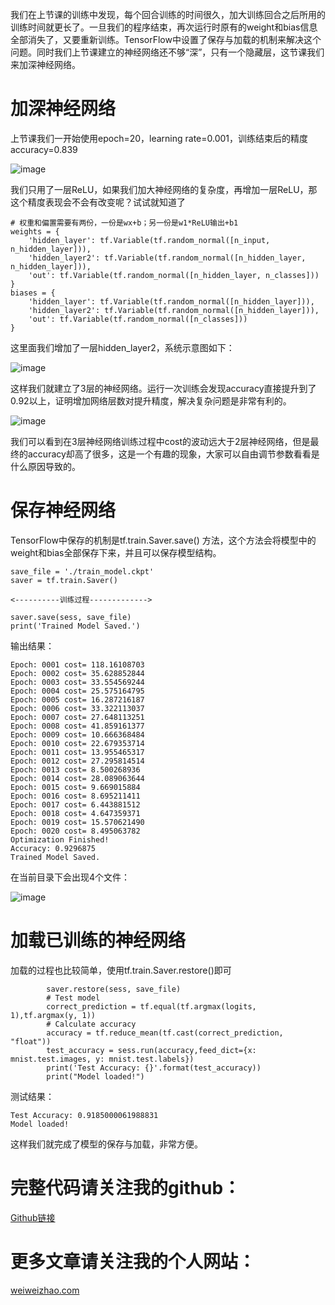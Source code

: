 我们在上节课的训练中发现，每个回合训练的时间很久，加大训练回合之后所用的训练时间就更长了。一旦我们的程序结束，再次运行时原有的weight和bias信息全部消失了，又要重新训练。TensorFlow中设置了保存与加载的机制来解决这个问题。同时我们上节课建立的神经网络还不够“深”，只有一个隐藏层，这节课我们来加深神经网络。

# 加深神经网络
上节课我们一开始使用epoch=20，learning rate=0.001，训练结束后的精度accuracy=0.839

![image](https://raw.githubusercontent.com/vvchenvv/Self_Driving_Tutorial/master/Class1/4-02_Save_and_restore_tensorflow_models/2%E5%B1%82%E7%BD%91%E7%BB%9C%E6%B5%8B%E8%AF%95%E7%BB%93%E6%9E%9C.png)

我们只用了一层ReLU，如果我们加大神经网络的复杂度，再增加一层ReLU，那这个精度表现会不会有改变呢？试试就知道了


```
# 权重和偏置需要有两份，一份是wx+b；另一份是w1*ReLU输出+b1
weights = {
    'hidden_layer': tf.Variable(tf.random_normal([n_input, n_hidden_layer])),
    'hidden_layer2': tf.Variable(tf.random_normal([n_hidden_layer, n_hidden_layer])),
    'out': tf.Variable(tf.random_normal([n_hidden_layer, n_classes]))
}
biases = {
    'hidden_layer': tf.Variable(tf.random_normal([n_hidden_layer])),
    'hidden_layer2': tf.Variable(tf.random_normal([n_hidden_layer])),
    'out': tf.Variable(tf.random_normal([n_classes]))
}
```

这里面我们增加了一层hidden_layer2，系统示意图如下：

![image](https://raw.githubusercontent.com/vvchenvv/Self_Driving_Tutorial/master/Class1/4-02_Save_and_restore_tensorflow_models/%E4%B8%A4%E5%B1%82ReLU.PNG)

这样我们就建立了3层的神经网络。运行一次训练会发现accuracy直接提升到了0.92以上，证明增加网络层数对提升精度，解决复杂问题是非常有利的。

![image](https://raw.githubusercontent.com/vvchenvv/Self_Driving_Tutorial/master/Class1/4-02_Save_and_restore_tensorflow_models/3%E5%B1%82%E7%BD%91%E7%BB%9C%E6%B5%8B%E8%AF%95%E7%BB%93%E6%9E%9C.png)


我们可以看到在3层神经网络训练过程中cost的波动远大于2层神经网络，但是最终的accuracy却高了很多，这是一个有趣的现象，大家可以自由调节参数看看是什么原因导致的。

# 保存神经网络
TensorFlow中保存的机制是tf.train.Saver.save() 方法，这个方法会将模型中的weight和bias全部保存下来，并且可以保存模型结构。

```
save_file = './train_model.ckpt'
saver = tf.train.Saver()

<----------训练过程------------->

saver.save(sess, save_file)
print('Trained Model Saved.')
```
输出结果：

```
Epoch: 0001 cost= 118.16108703
Epoch: 0002 cost= 35.628852844
Epoch: 0003 cost= 33.554569244
Epoch: 0004 cost= 25.575164795
Epoch: 0005 cost= 16.287216187
Epoch: 0006 cost= 33.322113037
Epoch: 0007 cost= 27.648113251
Epoch: 0008 cost= 41.859161377
Epoch: 0009 cost= 10.666368484
Epoch: 0010 cost= 22.679353714
Epoch: 0011 cost= 13.955465317
Epoch: 0012 cost= 27.295814514
Epoch: 0013 cost= 8.500268936
Epoch: 0014 cost= 28.089063644
Epoch: 0015 cost= 9.669015884
Epoch: 0016 cost= 8.695211411
Epoch: 0017 cost= 6.443881512
Epoch: 0018 cost= 4.647359371
Epoch: 0019 cost= 15.570621490
Epoch: 0020 cost= 8.495063782
Optimization Finished!
Accuracy: 0.9296875
Trained Model Saved.
```
在当前目录下会出现4个文件：

![image](https://raw.githubusercontent.com/vvchenvv/Self_Driving_Tutorial/master/Class1/4-02_Save_and_restore_tensorflow_models/%E4%BF%9D%E5%AD%98model-%E6%96%87%E4%BB%B6.png)

# 加载已训练的神经网络
加载的过程也比较简单，使用tf.train.Saver.restore()即可

```
        saver.restore(sess, save_file)
		# Test model
		correct_prediction = tf.equal(tf.argmax(logits, 1),tf.argmax(y, 1))
	    # Calculate accuracy
		accuracy = tf.reduce_mean(tf.cast(correct_prediction, "float"))
		test_accuracy = sess.run(accuracy,feed_dict={x: mnist.test.images, y: mnist.test.labels})
		print('Test Accuracy: {}'.format(test_accuracy))
		print("Model loaded!")
```
测试结果：
```
Test Accuracy: 0.9185000061988831
Model loaded!
```
这样我们就完成了模型的保存与加载，非常方便。

# 完整代码请关注我的github：
[Github链接](https://github.com/vvchenvv/Self_Driving_Tutorial/blob/master/Class1/4-02_Save_and_restore_tensorflow_models/multilayer_perceptron.py)

# 更多文章请关注我的个人网站：
[weiweizhao.com](http://weiweizhao.com/category/ai/)
